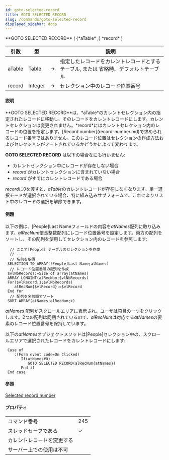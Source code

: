 ```yaml
---
id: goto-selected-record
title: GOTO SELECTED RECORD
slug: /commands/goto-selected-record
displayed_sidebar: docs
---
```


<!--REF #_command_.GOTO SELECTED RECORD.Syntax-->**GOTO SELECTED RECORD** ( {*aTable* ;} *record* )<!-- END REF-->
<!--REF #_command_.GOTO SELECTED RECORD.Params-->
| 引数 | 型 |  | 説明 |
| --- | --- | --- | --- |
| aTable | Table | &#8594;  | 指定したレコードをカレントレコードとするテーブル, または 省略時、デフォルトテーブル |
| record | Integer | &#8594;  | セレクション中のレコード位置番号 |

<!-- END REF-->

#### 説明 

<!--REF #_command_.GOTO SELECTED RECORD.Summary-->**GOTO SELECTED RECORD**は、*aTable*のカレントセレクション内の指定されたレコードに移動し、そのレコードをカレントレコードにします。<!-- END REF-->カレントセレクションは変更されません。*record*にはカレントセレクション内のレコードの位置を指定します。[Record number](record-number.md)で求められるレコード番号ではありません。このレコード位置はセレクションの作成方法およびセレクションがソートされているかどうかによって変わります。

**GOTO SELECTED RECORD** は以下の場合なにも行いません:

* カレントセレクション中にレコードが存在しない場合
* *record* がカレントセレクションに含まれていない場合
* *record* がすでにカレントレコードである場合

*record*に0を渡すと、*aTable*のカレントレコードが存在しなくなります。単一選択モードが選択されている場合、特に組み込みサブフォームで、これによりリスト中のレコードの選択を解除できます。

#### 例題 

以下の例は、\[People\]Last Nameフィールドの内容を*atNames*配列に取り込みます。*alRecNum*倍長整数配列にレコード位置番号を設定します。両方の配列をソートし、その配列を使用してセレクション内のレコードを参照します:

```4d
  // ここで[People] テーブルのセレクションを作成
  // ...
  // 名前を取得
 SELECTION TO ARRAY([People]Last Name;atNames)
  // レコード位置番号の配列を作成
 $vlNbRecords:=Size of array(atNames)
 ARRAY LONGINT(alRecNum;$vlNbRecords)
 For($vlRecord;1;$vlNbRecords)
    alRecNum{$vlRecord}:=$vlRecord
 End for
  // 配列を名前順でソート
 SORT ARRAY(atNames;alRecNum;>)
```

*atNames* 配列がスクロールエリアに表示され、ユーザは項目の一つをクリックします。2つの配列は同期されているので、*alRecNum*は対応する*atNames*の要素のレコード位置番号を保持しています。

以下の*atNames*オブジェクトメソッドは\[People\]セレクション中の、スクロールエリアで選択されたレコードをカレントレコードにします:

```4d
 Case of
    :(Form event code=On Clicked)
       If(atNames#0)
          GOTO SELECTED RECORD(alRecNum{atNames})
       End if
 End case
```

#### 参照 

[Selected record number](selected-record-number.md)  

#### プロパティ
|  |  |
| --- | --- |
| コマンド番号 | 245 |
| スレッドセーフである | &check; |
| カレントレコードを変更する ||
| サーバー上での使用は不可 ||


